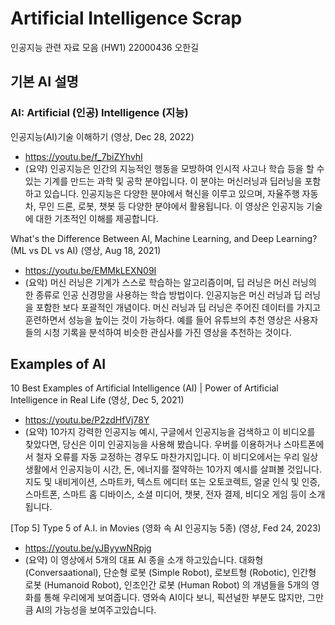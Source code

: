 # Artificial Intelligence Scrap
인공지능 관련 자료 모음 (HW1)
22000436 오한길

## 기본 AI 설명
### AI: Artificial (인공) Intelligence (지능)
인공지능(AI)기술 이해하기 (영상, Dec 28, 2022)
* https://youtu.be/f_7biZYhvhI
* (요약) 인공지능은 인간의 지능적인 행동을 모방하여 인시적 사고나 학습 등을 할 수 있는 기계를 만드는 과학 및 공학 분야입니다. 이 분야는 머신러닝과 딥러닝을 포함하고 있습니다. 인공지능은 다양한 분야에서 혁신을 이루고 있으며, 자율주행 자동차, 무인 드론, 로봇, 챗봇 등 다양한 분야에서 활용됩니다. 이 영상은 인공지능 기술에 대한 기초적인 이해를 제공합니다.

What's the Difference Between AI, Machine Learning, and Deep Learning? (ML vs DL vs AI) (영상, Aug 18, 2021)
* https://youtu.be/EMMkLEXN09I
* (요악) 머신 러닝은 기계가 스스로 학습하는 알고리즘이며, 딥 러닝은 머신 러닝의 한 종류로 인공 신경망을 사용하는 학습 방법이다. 인공지능은 머신 러닝과 딥 러닝을 포함한 보다 포괄적인 개념이다. 머신 러닝과 딥 러닝은 주어진 데이터를 가지고 훈련하면서 성능을 높이는 것이 가능하다. 예를 들어 유튜브의 추천 영상은 사용자들의 시청 기록을 분석하여 비슷한 관심사를 가진 영상을 추천하는 것이다.

## Examples of AI
10 Best Examples of Artificial Intelligence (AI) | Power of Artificial Intelligence in Real Life (영상, Dec 5, 2021)
* https://youtu.be/P2zdHfVj78Y
* (요약) 10가지 강력한 인공지능 예시, 구글에서 인공지능을 검색하고 이 비디오를 찾았다면, 당신은 이미 인공지능을 사용해 봤습니다. 우버를 이용하거나 스마트폰에서 철자 오류를 자동 교정하는 경우도 마찬가지입니다. 이 비디오에서는 우리 일상생활에서 인공지능이 시간, 돈, 에너지를 절약하는 10가지 예시를 살펴볼 것입니다. 지도 및 내비게이션, 스마트카, 텍스트 에디터 또는 오토코렉트, 얼굴 인식 및 인증, 스마트폰, 스마트 홈 디바이스, 소셜 미디어, 챗봇, 전자 결제, 비디오 게임 등이 소개됩니다.

[Top 5] Type 5 of A.I. in Movies (영화 속 AI 인공지능 5종) (영상, Fed 24, 2023)
* https://youtu.be/yJByywNRpjg
* (요약) 이 영상에서 5개의 대표 AI 종을 소개 하고있습니다. 대화형 (Conversaational), 단순형 로봇 (Simple Robot), 로보트형 (Robotic), 인간형 로봇 (Humanoid Robot), 인조인간 로봇 (Human Robot) 의 개념들을 5개의 영화를 통해 우리에게 보여줍니다. 영와속 AI이다 보니, 픽션널한 부분도 많지만, 그만큼 AI의 가능성을 보여주고있습니다.

